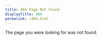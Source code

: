 ```yaml
---
title: 404 Page Not Found
displayTitle: 404
permalink: /404.html
---
```


The page you were looking for was not found.
